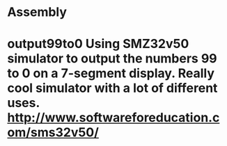 # Assembly
# output99to0 Using SMZ32v50 simulator to output the numbers 99 to 0 on a 7-segment display.  Really cool simulator with a lot of different uses. http://www.softwareforeducation.com/sms32v50/

